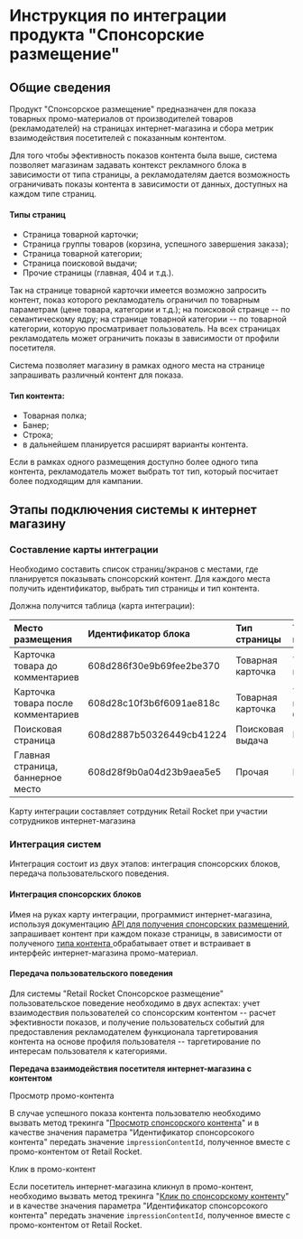 # Инструкция по интеграции продукта "Спонсорские размещение"

## Общие сведения

Продукт "Спонсорское размещение" предназначен для показа товарных промо-материалов от производителей товаров \(рекламодателей\) на страницах интернет-магазина и сбора метрик взаимодействия посетителей с показанным контентом.

Для того чтобы эфективность показов контента была выше, система позволяет магазинам задавать контекст рекламного блока в зависимости от типа страницы, а рекламодателям дается возможность ограничивать показы контента в зависимости от данных, доступных на каждом типе страниц.

#### Типы страниц

* Страница товарной карточки;
* Страница группы товаров \(корзина, успешного завершения заказа\);
* Страница товарной категории;
* Страница поисковой выдачи;
* Прочие страницы \(главная, 404 и т.д.\).

Так на странице товарной карточки имеется возможно запросить контент, показ которого рекламодатель ограничил по товарным параметрам \(цене товара, категории и т.д.\); на поисковой странце -- по семантическому ядру; на странице товарной категории -- по товарной категории, которую просматривает пользователь. На всех страницах рекламодатель может ограничить показы в зависимости от профили посетителя.

Система позволяет магазину в рамках одного места на странице запрашивать различный контент для показа.

#### Тип контента:

* Товарная полка;
* Банер;
* Строка;
* в дальнейшем планируется расширят варианты контента.

Если в рамках одного размещения доступно более одного типа контента, рекламодатель может выбрать тот тип, который посчитает более подходящим для кампании.

## Этапы подключения системы к интернет магазину

### Составление карты интеграции

Необходимо составить список страниц/экранов с местами, где планируется показывать спонсорский контент. Для каждого места получить идентификатор, выбрать тип страницы и тип контента. 

Должна получится таблица \(карта интеграции\):

| Место размещения | Идентификатор блока | Тип страницы | Тип контента |
| :--- | :--- | :--- | :--- |
| Карточка товара до комментариев | 608d286f30e9b69fee2be370 | Товарная карточка | Товарная полка |
| Карточка товара после комментариев | 608d28c10f3b6f6091ae818c | Товарная карточка | Товарная полка, банер |
| Поисковая страница | 608d2887b50326449cb41224 | Поисковая выдача | Банер |
| Главная страница, баннерное место | 608d28f9b0a04d23b9aea5e5 | Прочая | Банер |

Карту интеграции составляет сотрдуник Retail Rocket при участии сотрудников интернет-магазина

### Интеграция систем

Интеграция состоит из двух этапов: интеграция спонсорских блоков, передача пользовательского поведения.

#### Интеграция спонсорских блоков

Имея на руках карту интеграции, программист интернет-магазина, используя документацию [API для получения спонсорских размещений](api-sponsorskikh-razmeshenii.md), запрашивает контент при каждом показе страницы, в зависимости от полученого [типа контента ](instrukciya-po-integracii-retail-rocket-sponsorskoe-razmeshenie.md#vidy-kontenta)обрабатывает ответ и встраивает в интерфейс интернет-магазина промо-материал.

#### Передача пользовательского поведения

Для системы "Retail Rocket Спонсорское размещение" пользовательское поведение необходимо в двух аспектах: учет взаимодествия пользователей со спонсорским контентом -- расчет эфективности показов, и получение пользовательсх событий для предоставления рекламодателем функционала таргетирования контента на основе профиля пользователя -- таргетирование по интересам пользователя к категориями.

**Передача взаимодействия посетителя интернет-магазина с контентом**

Просмотр промо-контента

В случае успешного показа контента пользователю необходимо вызвать метод трекинга "[Просмотр спонсорского контента](integraciya-s-retail-rocket/http-tracking-api.md#prosmotr-sponsorskogo-kontenta)"  и в качестве значения параметра "Идентификатор спонсорсокого контента" передать значение `impressionContentId`, полученное вместе с промо-контентом от Retail Rocket.

Клик в промо-контент

Если посетитель интернет-магазина кликнул в промо-контент, необходимо вызвать метод трекинга "[Клик по спонсорскому контенту](integraciya-s-retail-rocket/http-tracking-api.md#klik-po-sponsorskomu-kontentu)"  и в качестве значения параметра "Идентификатор спонсорсокого контента" передать значение `impressionContentId`, полученное вместе с промо-контентом от Retail Rocket.





